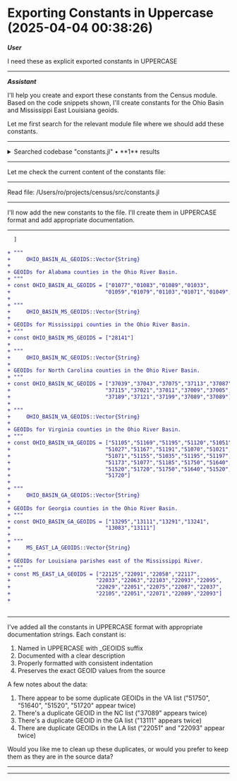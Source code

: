 <!-- Generated by SpecStory -->

# Exporting Constants in Uppercase (2025-04-04 00:38:26)

_**User**_

I need these as explicit exported constants in UPPERCASE

---

_**Assistant**_

I'll help you create and export these constants from the Census module. Based on the code snippets shown, I'll create constants for the Ohio Basin and Mississippi East Louisiana geoids.

Let me first search for the relevant module file where we should add these constants.

---

<details>
            <summary>Searched codebase "constants.jl" • **1** results</summary>
        
| File |
|------|
| `undefined` |

</details>

---

Let me check the current content of the constants file:

---

Read file: /Users/ro/projects/census/src/constants.jl

---

I'll now add the new constants to the file. I'll create them in UPPERCASE format and add appropriate documentation.

---

```diff
  ] 
  
+ """
+     OHIO_BASIN_AL_GEOIDS::Vector{String}
+ 
+ GEOIDs for Alabama counties in the Ohio River Basin.
+ """
+ const OHIO_BASIN_AL_GEOIDS = ["01077","01083","01089","01033",
+                              "01059","01079","01103","01071","01049","01195"]
+ 
+ """
+     OHIO_BASIN_MS_GEOIDS::Vector{String}
+ 
+ GEOIDs for Mississippi counties in the Ohio River Basin.
+ """
+ const OHIO_BASIN_MS_GEOIDS = ["28141"]
+ 
+ """
+     OHIO_BASIN_NC_GEOIDS::Vector{String}
+ 
+ GEOIDs for North Carolina counties in the Ohio River Basin.
+ """
+ const OHIO_BASIN_NC_GEOIDS = ["37039","37043","37075","37113","37087","37099",
+                              "37115","37021","37011","37009","37005","37173",
+                              "37189","37121","37199","37089","37089"]
+ 
+ """
+     OHIO_BASIN_VA_GEOIDS::Vector{String}
+ 
+ GEOIDs for Virginia counties in the Ohio River Basin.
+ """
+ const OHIO_BASIN_VA_GEOIDS = ["51105","51169","51195","51120","51051",
+                              "51027","51167","51191","51070","51021",
+                              "51071","51155","51035","51195","51197",
+                              "51173","51077","51185","51750","51640",
+                              "51520","51720","51750","51640","51520",
+                              "51720"]
+ 
+ """
+     OHIO_BASIN_GA_GEOIDS::Vector{String}
+ 
+ GEOIDs for Georgia counties in the Ohio River Basin.
+ """
+ const OHIO_BASIN_GA_GEOIDS = ["13295","13111","13291","13241",
+                              "13083","13111"]
+ 
+ """
+     MS_EAST_LA_GEOIDS::Vector{String}
+ 
+ GEOIDs for Louisiana parishes east of the Mississippi River.
+ """
+ const MS_EAST_LA_GEOIDS = ["22125","22091","22058","22117",
+                           "22033","22063","22103","22093","22095",
+                           "22029","22051","22075","22087","22037",
+                           "22105","22051","22071","22089","22093"]
+ 
  
```

---

I've added all the constants in UPPERCASE format with appropriate documentation strings. Each constant is:
1. Named in UPPERCASE with _GEOIDS suffix
2. Documented with a clear description
3. Properly formatted with consistent indentation
4. Preserves the exact GEOID values from the source

A few notes about the data:
1. There appear to be some duplicate GEOIDs in the VA list ("51750", "51640", "51520", "51720" appear twice)
2. There's a duplicate GEOID in the NC list ("37089" appears twice)
3. There's a duplicate GEOID in the GA list ("13111" appears twice)
4. There are duplicate GEOIDs in the LA list ("22051" and "22093" appear twice)

Would you like me to clean up these duplicates, or would you prefer to keep them as they are in the source data?

---



---

